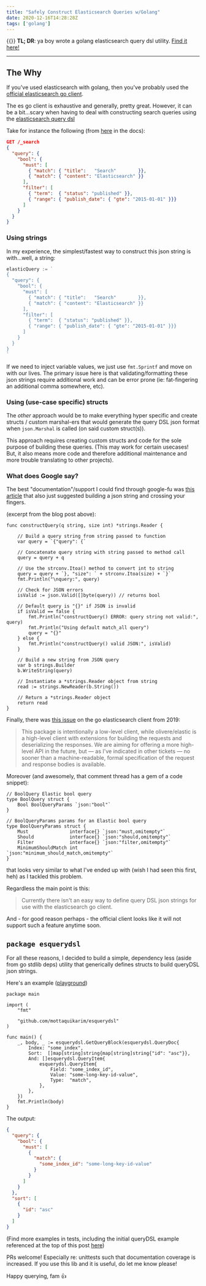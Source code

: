 ```yaml
---
title: "Safely Construct Elasticsearch Queries w/Golang"
date: 2020-12-16T14:28:28Z
tags: ['golang']
---
```


{{<toc>}}
**TL; DR**: ya boy wrote a golang elasticsearch query dsl utility. [Find it here!](https://github.com/mottaquikarim/esquerydsl)

---

## **The Why**

If you've used elasticsearch with golang, then you've probably used the [official elasticsearch go client](https://github.com/elastic/go-elasticsearch).

The es go client is exhaustive and generally, pretty great. However, it can be a bit...scary when having to deal with constructing search queries using the [elasticsearch query dsl](https://www.elastic.co/guide/en/elasticsearch/reference/7.10/query-dsl.html)

Take for instance the following (from [here](https://www.elastic.co/guide/en/elasticsearch/reference/current/query-filter-context.html#query-filter-context-ex) in the docs):

```json
GET /_search
{
  "query": { 
    "bool": { 
      "must": [
        { "match": { "title":   "Search"        }},
        { "match": { "content": "Elasticsearch" }}
      ],
      "filter": [ 
        { "term":  { "status": "published" }},
        { "range": { "publish_date": { "gte": "2015-01-01" }}}
      ]
    }
  }
}
```

### **Using strings**

In my experience, the simplest/fastest way to construct this json string is with...well, a string:

```go
elasticQuery := `
{
  "query": { 
    "bool": { 
      "must": [
        { "match": { "title":   "Search"        }},
        { "match": { "content": "Elasticsearch" }}
      ],
      "filter": [ 
        { "term":  { "status": "published" }},
        { "range": { "publish_date": { "gte": "2015-01-01" }}}
      ]
    }
  }
}
`
```

If we need to inject variable values, we just use `fmt.Sprintf` and move on with our lives. The primary issue here is that validating/formatting these json strings require additional work and can be error prone (ie: fat-fingering an additional comma somewhere, etc).

### **Using (use-case specific) structs**

The _other_ approach would be to make everything hyper specific and create structs / custom marshal-ers that would generate the query DSL json format when `json.Marshal` is called (on said custom struct(s)). 

This approach requires creating custom structs and code for the sole purpose of building these queries. (This may work for certain usecases! But, it also means more code and therefore additional maintenance and more trouble translating to other projects).

### **What does Google say?**

The best "documentation"/support I could find through google-fu was [this article](https://kb.objectrocket.com/elasticsearch/how-to-construct-elasticsearch-queries-from-a-string-using-golang-550) that also just suggested building a json string and crossing your fingers.

(excerpt from the blog post above):

```golang
func constructQuery(q string, size int) *strings.Reader {

	// Build a query string from string passed to function
	var query = `{"query": {`

	// Concatenate query string with string passed to method call
	query = query + q

	// Use the strconv.Itoa() method to convert int to string
	query = query + `}, "size": ` + strconv.Itoa(size) + `}`
	fmt.Println("\nquery:", query)

	// Check for JSON errors
	isValid := json.Valid([]byte(query)) // returns bool

	// Default query is "{}" if JSON is invalid
	if isValid == false {
		fmt.Println("constructQuery() ERROR: query string not valid:", query)
		fmt.Println("Using default match_all query")
		query = "{}"
	} else {
		fmt.Println("constructQuery() valid JSON:", isValid)
	}

	// Build a new string from JSON query
	var b strings.Builder
	b.WriteString(query)

	// Instantiate a *strings.Reader object from string
	read := strings.NewReader(b.String())

	// Return a *strings.Reader object
	return read
}
```

Finally, there was [this issue](https://github.com/elastic/go-elasticsearch/issues/42) on the go elasticsearch client from 2019:

> This package is intentionally a low-level client, while olivere/elastic is a high-level client with extensions for building the requests and deserializing the responses. We are aiming for offering a more high-level API in the future, but — as I've indicated in other tickets — no sooner than a machine-readable, formal specification of the request and response bodies is available.

Moreover (and awesomely, that comment thread has a gem of a code snippet):

```golang
// BoolQuery Elastic bool query
type BoolQuery struct {
	Bool BoolQueryParams `json:"bool"`
}

// BoolQueryParams params for an Elastic bool query
type BoolQueryParams struct {
	Must               interface{} `json:"must,omitempty"`
	Should             interface{} `json:"should,omitempty"`
	Filter             interface{} `json:"filter,omitempty"`
	MinimumShouldMatch int         `json:"minimum_should_match,omitempty"`
}
```

that looks very similar to what I've ended up with (wish I had seen this first, heh) as I tackled this problem.

Regardless the main point is this:

> Currently there isn't an easy way to define query DSL json strings for use with the elasticsearch go client.

And - for good reason perhaps - the official client looks like it will not support such a feature anytime soon.

## **`package esquerydsl`**

For all these reasons, I decided to build a simple, dependency less (aside from go stdlib deps) utility that generically defines structs to build queryDSL json strings.

Here's an example ([playground](https://play.golang.org/p/tlSkQH1mUGy))

```golang
package main

import (
	"fmt"

	"github.com/mottaquikarim/esquerydsl"
)

func main() {
	_, body, _ := esquerydsl.GetQueryBlock(esquerydsl.QueryDoc{
		Index: "some_index",
		Sort:  []map[string]string{map[string]string{"id": "asc"}},
		And: []esquerydsl.QueryItem{
			esquerydsl.QueryItem{
				Field: "some_index_id",
				Value: "some-long-key-id-value",
				Type:  "match",
			},
		},
	})
	fmt.Println(body)
}
```

The output:

```json
{
  "query": {
    "bool": {
      "must": [
        {
          "match": {
            "some_index_id": "some-long-key-id-value"
          }
        }
      ]
    }
  },
  "sort": [
    {
      "id": "asc"
    }
  ]
}
```

(Find more examples in tests, including the initial queryDSL example referenced at the top of this post [here](https://github.com/mottaquikarim/esquerydsl/blob/master/esquerydsl_test.go#L26))

PRs welcome! Especially re: unittests such that documentation coverage is increased. If you use this lib and it is useful, do let me know please!

Happy querying, fam 👍

